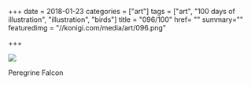 +++
date = 2018-01-23
categories = ["art"]
tags = ["art", "100 days of illustration", "illustration", "birds"]
title = "096/100"
href= ""
summary=""
featuredimg = "//konigi.com/media/art/096.png"

+++

<img src="//konigi.com/media/art/096.png" />

Peregrine Falcon
